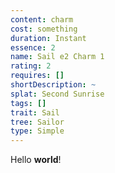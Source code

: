 ```yaml
---
content: charm
cost: something
duration: Instant
essence: 2
name: Sail e2 Charm 1
rating: 2
requires: []
shortDescription: ~
splat: Second Sunrise
tags: []
trait: Sail
tree: Sailor
type: Simple
---
```


Hello **world**!
